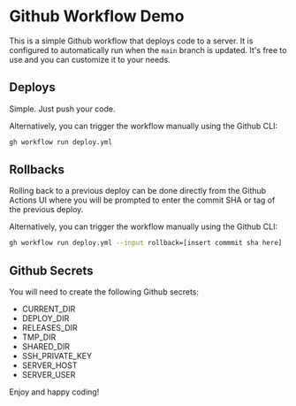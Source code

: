 # Github Workflow Demo

This is a simple Github workflow that deploys code to a server. It is configured to automatically run when the `main` branch is updated. It's free to use and you can customize it to your needs.

## Deploys

Simple. Just push your code.

Alternatively, you can trigger the workflow manually using the Github CLI:

```bash
gh workflow run deploy.yml
```

## Rollbacks

Rolling back to a previous deploy can be done directly from the Github Actions UI where you will be prompted to enter the commit SHA or tag of the previous deploy.

Alternatively, you can trigger the workflow manually using the Github CLI:

```bash
gh workflow run deploy.yml --input rollback=[insert commmit sha here]
```

## Github Secrets

You will need to create the following Github secrets:

- CURRENT_DIR
- DEPLOY_DIR
- RELEASES_DIR
- TMP_DIR
- SHARED_DIR
- SSH_PRIVATE_KEY
- SERVER_HOST
- SERVER_USER

Enjoy and happy coding!